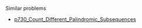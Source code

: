 Similar problems
- [p730_Count_Different_Palindromic_Subsequences](https://github.com/genxium/Leetcode/tree/master/p730_Count_Different_Palindromic_Subsequences) 
